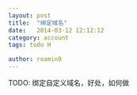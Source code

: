 ```yaml
---
layout: post
title:  "绑定域名"
date:   2014-03-12 12:12:12
category: account
tags: todo H

author: roamin9
---
```


TODO: 绑定自定义域名，好处，如何做
